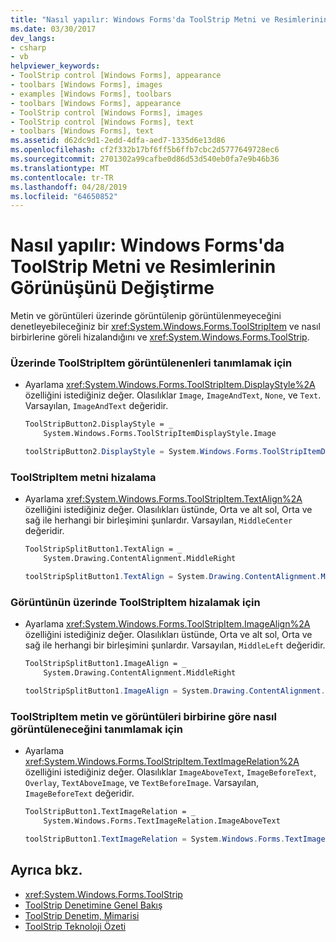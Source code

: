 ```yaml
---
title: "Nasıl yapılır: Windows Forms'da ToolStrip Metni ve Resimlerinin Görünüşünü Değiştirme"
ms.date: 03/30/2017
dev_langs:
- csharp
- vb
helpviewer_keywords:
- ToolStrip control [Windows Forms], appearance
- toolbars [Windows Forms], images
- examples [Windows Forms], toolbars
- toolbars [Windows Forms], appearance
- ToolStrip control [Windows Forms], images
- ToolStrip control [Windows Forms], text
- toolbars [Windows Forms], text
ms.assetid: d62dc9d1-2edd-4dfa-aed7-1335d6e13d86
ms.openlocfilehash: cf2f332b17bf6ff5b6ffb7cbc2d5777649728ec6
ms.sourcegitcommit: 2701302a99cafbe0d86d53d540eb0fa7e9b46b36
ms.translationtype: MT
ms.contentlocale: tr-TR
ms.lasthandoff: 04/28/2019
ms.locfileid: "64650852"
---
```

# <a name="how-to-change-the-appearance-of-toolstrip-text-and-images-in-windows-forms"></a>Nasıl yapılır: Windows Forms'da ToolStrip Metni ve Resimlerinin Görünüşünü Değiştirme
Metin ve görüntüleri üzerinde görüntülenip görüntülenmeyeceğini denetleyebileceğiniz bir <xref:System.Windows.Forms.ToolStripItem> ve nasıl birbirlerine göreli hizalandığını ve <xref:System.Windows.Forms.ToolStrip>.  
  
### <a name="to-define-what-is-displayed-on-a-toolstripitem"></a>Üzerinde ToolStripItem görüntülenenleri tanımlamak için  
  
- Ayarlama <xref:System.Windows.Forms.ToolStripItem.DisplayStyle%2A> özelliğini istediğiniz değer. Olasılıklar `Image`, `ImageAndText`, `None`, ve `Text`. Varsayılan, `ImageAndText` değeridir.  
  
    ```vb  
    ToolStripButton2.DisplayStyle = _  
        System.Windows.Forms.ToolStripItemDisplayStyle.Image  
    ```  
  
    ```csharp  
    toolStripButton2.DisplayStyle = System.Windows.Forms.ToolStripItemDisplayStyle.Image;  
    ```  
  
### <a name="to-align-text-on-a-toolstripitem"></a>ToolStripItem metni hizalama  
  
- Ayarlama <xref:System.Windows.Forms.ToolStripItem.TextAlign%2A> özelliğini istediğiniz değer. Olasılıkları üstünde, Orta ve alt sol, Orta ve sağ ile herhangi bir birleşimini şunlardır. Varsayılan, `MiddleCenter` değeridir.  
  
    ```vb  
    ToolStripSplitButton1.TextAlign = _  
        System.Drawing.ContentAlignment.MiddleRight  
    ```  
  
    ```csharp  
    toolStripSplitButton1.TextAlign = System.Drawing.ContentAlignment.MiddleRight;  
    ```  
  
### <a name="to-align-an-image-on-a-toolstripitem"></a>Görüntünün üzerinde ToolStripItem hizalamak için  
  
- Ayarlama <xref:System.Windows.Forms.ToolStripItem.ImageAlign%2A> özelliğini istediğiniz değer. Olasılıkları üstünde, Orta ve alt sol, Orta ve sağ ile herhangi bir birleşimini şunlardır. Varsayılan, `MiddleLeft` değeridir.  
  
    ```vb  
    ToolStripSplitButton1.ImageAlign = _  
        System.Drawing.ContentAlignment.MiddleRight  
    ```  
  
    ```csharp  
    toolStripSplitButton1.ImageAlign = System.Drawing.ContentAlignment.MiddleRight;  
    ```  
  
### <a name="to-define-how-toolstripitem-text-and-images-are-displayed-relative-to-each-other"></a>ToolStripItem metin ve görüntüleri birbirine göre nasıl görüntüleneceğini tanımlamak için  
  
- Ayarlama <xref:System.Windows.Forms.ToolStripItem.TextImageRelation%2A> özelliğini istediğiniz değer. Olasılıklar `ImageAboveText`, `ImageBeforeText`, `Overlay`, `TextAboveImage`, ve `TextBeforeImage`. Varsayılan, `ImageBeforeText` değeridir.  
  
    ```vb  
    ToolStripButton1.TextImageRelation = _  
        System.Windows.Forms.TextImageRelation.ImageAboveText  
    ```  
  
    ```csharp  
    toolStripButton1.TextImageRelation = System.Windows.Forms.TextImageRelation.ImageAboveText;  
    ```  
  
## <a name="see-also"></a>Ayrıca bkz.

- <xref:System.Windows.Forms.ToolStrip>
- [ToolStrip Denetimine Genel Bakış](toolstrip-control-overview-windows-forms.md)
- [ToolStrip Denetim, Mimarisi](toolstrip-control-architecture.md)
- [ToolStrip Teknoloji Özeti](toolstrip-technology-summary.md)
